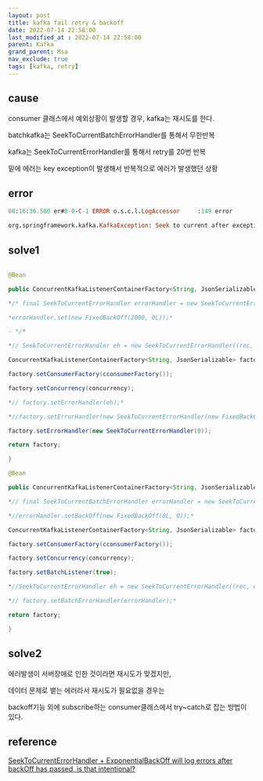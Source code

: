 ```yaml
---
layout: post
title: kafka fail retry & backoff
date: 2022-07-14 22:58:00
last_modified_at : 2022-07-14 22:58:00
parent: Kafka
grand_parent: Msa
nav_exclude: true
tags: [kafka, retry]
---
```


## cause

consumer 클래스에서 예외상황이 발생할 경우, kafka는 재시도를 한다.

batchkafka는 SeekToCurrentBatchErrorHandler를 통해서 무한반복

kafka는 SeekToCurrentErrorHandler를 통해서 retry를 20번 반복

밑에 에러는 key exception이 발생해서 반복적으로 에러가 발생했던 상황

## error

```prolog
08:16:36.560 er#8-0-C-1 ERROR o.s.c.l.LogAccessor     :149 error           Error handler threw an exception

org.springframework.kafka.KafkaException: Seek to current after exception; nested exception is org.springframework.kafka.listener.ListenerExecutionFailedException: Listener method 'public void KakaoMessageEventSubscriber.handle(java.util.List<KakaoMessage>)' threw exception; nested exception is domain.exception.NotAllowedKeyException: Not Allowed Key Exception : e3158759b0449439fe59b2edb32b4de91bce13fa; nested exception is NotAllowedKeyException: Not Allowed Key Exception : e3158759b0449439fe59b2edb32b4de91bce13fa

```


## solve1

```java

@Bean

public ConcurrentKafkaListenerContainerFactory<String, JsonSerializable> kafkaCremaListenerContainerFactory() {

*/* final SeekToCurrentErrorHandler errorHandler = new SeekToCurrentErrorHandler();*

*errorHandler.set(new FixedBackOff(2000, 0L));*

- */*

*// SeekToCurrentErrorHandler eh = new SeekToCurrentErrorHandler((rec, ex) -> System.out.println("I am the dlq"), new FixedBackOff(0L, 0));*

ConcurrentKafkaListenerContainerFactory<String, JsonSerializable> factory = new ConcurrentKafkaListenerContainerFactory<>();

factory.setConsumerFactory(cconsumerFactory());

factory.setConcurrency(concurrency);

*// factory.setErrorHandler(eh);*

*//factory.setErrorHandler(new SeekToCurrentErrorHandler(new FixedBackOff(0L, 0)));*

factory.setErrorHandler(new SeekToCurrentErrorHandler(0));

return factory;

}

@Bean

public ConcurrentKafkaListenerContainerFactory<String, JsonSerializable> batchCremaKafkaListenerContainerFactory() {

*// final SeekToCurrentBatchErrorHandler errorHandler = new SeekToCurrentBatchErrorHandler();*

*//errorHandler.setBackOff(new FixedBackOff(0L, 0));*

ConcurrentKafkaListenerContainerFactory<String, JsonSerializable> factory = new ConcurrentKafkaListenerContainerFactory<>();

factory.setConsumerFactory(cconsumerFactory());

factory.setConcurrency(concurrency);

factory.setBatchListener(true);

*//SeekToCurrentErrorHandler eh = new SeekToCurrentErrorHandler((rec, ex) -> System.out.println("I am the dlq"), new ExponentialBackOff());*

*// factory.setBatchErrorHandler(errorHandler);*

return factory;

}
```

## solve2

에러발생이 서버장애로 인한 것이라면 재시도가 맞겠지만,

데이터 문제로 뱉는 에러라서 재시도가 필요없을 경우는

backoff기능 외에 subscribe하는 consumer클래스에서 try~catch로 잡는 방법이 있다.

## reference

[SeekToCurrentErrorHandler + ExponentialBackOff will log errors after backOff has passed, is that intentional?](https://stackoverflow.com/questions/64937593/seektocurrenterrorhandler-exponentialbackoff-will-log-errors-after-backoff-has)